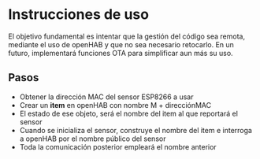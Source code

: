 Instrucciones de uso
====================
El objetivo fundamental es intentar que la gestión del código sea remota, mediante el uso
de openHAB y que no sea necesario retocarlo. En un futuro, implementará funciones OTA para
simplificar aun más su uso.

Pasos
-----

* Obtener la dirección MAC del sensor ESP8266 a usar
* Crear un **item** en openHAB con nombre M + direcciónMAC
* El estado de ese objeto, será el nombre del item al que reportará el sensor
* Cuando se inicializa el sensor, construye el nombre del item e interroga a openHAB por el nombre público del sensor
* Toda la comunicación posterior empleará el nombre anterior
